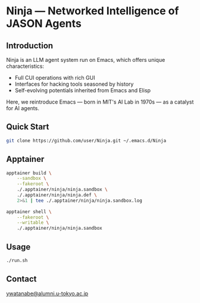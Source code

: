 <!-- ---
!-- title: ./Ninja/README.md
!-- author: ywatanabe
!-- date: 2024-12-19 02:09:03
!-- --- -->


# Ninja — Networked Intelligence of JASON Agents

## Introduction
Ninja is an LLM agent system run on Emacs, which offers unique characteristics:
- Full CUI operations with rich GUI
- Interfaces for hacking tools seasoned by history
- Self-evolving potentials inherited from Emacs and Elisp

Here, we reintroduce Emacs — born in MIT's AI Lab in 1970s — as a catalyst for AI agents.

## Quick Start
```bash
git clone https://github.com/user/Ninja.git ~/.emacs.d/Ninja
```

## Apptainer

``` bash
apptainer build \
    --sandbox \
    --fakeroot \
    ./.apptainer/ninja/ninja.sandbox \
    ./.apptainer/ninja/ninja.def \
    2>&1 | tee ./.apptainer/ninja/ninja.sandbox.log
    
apptainer shell \
    --fakeroot \
    --writable \
    ./.apptainer/ninja/ninja.sandbox
```

## Usage

``` bash
./run.sh
```

## Contact
ywatanabe@alumni.u-tokyo.ac.jp
```
